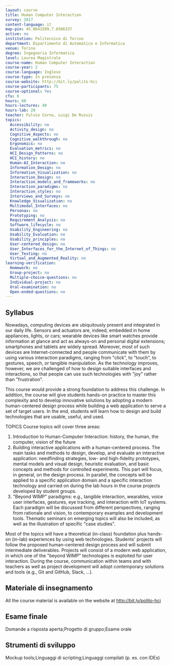 ```yaml
---
layout: course
title: Human Computer Interaction
survey: 2017
content-language: it
map-pin: 45.0643209,7.6586337
active: no
institution: Politecnico di Torino
department: Dipartimento di Automatica e Informatica
venue: Torino
degree: Ingegneria Informatica
level: Laurea Magistrale
course-name: Human Computer Interaction
course-year: 2
course-language: Inglese
course-type: In presenza
course-website: http://bit.ly/polito-hci
course-participants: 75
course-optional: Yes
cfu: 6
hours: 60
hours-lectures: 40
hours-lab: 20
teacher: Fulvio Corno, Luigi De Russis
topics: 
  Accessibility: no 
  Activity_design: no 
  Cognitive_Aspects: no 
  Cognitive_walkthrough: no 
  Ergonomics: no 
  Evaluation_metrics: no 
  HCI_Design_Patterns: no 
  HCI_history: no 
  Human-AI_Interaction: no 
  Information_Design: no 
  Information_Visualization: no 
  Interaction_Design: no 
  Interaction_models_and_frameworks: no 
  Interaction_paradigms: no 
  Interaction_styles: no 
  Interviews_and_Surveys: no 
  Knowledge_Visualization: no 
  Multimodal_Interfaces: no 
  Personas: no 
  Prototyping: no 
  Requirement_Analysis: no 
  Software_lifecycle: no 
  Usability_Engineering: no 
  Usability_Evaluation: no 
  Usability_principles: no 
  User-centered_design: no 
  User_Interfaces_for_the_Internet_of_Things: no 
  User_Testing: no 
  Virtual_and_Augmented_Reality: no 
learning-verification: 
  Homework: no 
  Group-project: no 
  Multiple-choice-questions: no 
  Individual-project: no 
  Oral-examination: no 
  Open-ended-questions: no 
---
```



## Syllabus 
Nowadays, computing devices are ubiquitously present and integrated in our daily life. Sensors and actuators are, indeed, embedded in home appliances, lights, or cars; wearable devices like smart watches provide information at glance and act as always-on and personal digital extensions; smartphones and tablets are widely spread. Moreover, most of such devices are Internet-connected and people communicate with them by using various interaction paradigms, ranging from "click", to "touch", to gestures, speech, or tangible manipulation. As the technology improves, however, we are challenged of how to design suitable interfaces and interactions, so that people can use such technologies with "joy" rather than "frustration".

This course would provide a strong foundation to address this challenge. In addition, the course will give students hands-on practice to master this complexity and to develop innovative solutions by adopting a modern human-centered design process while building a web application to serve a set of target users. In the end, students will learn how to design and build technologies that are usable, useful, and used.

TOPICS
Course topics will cover three areas:
1. Introduction to Human-Computer Interaction: history, the human, the computer, vision of the future
2. Building interactive applications with a human-centered process. The main tasks and methods to design, develop, and evaluate an interactive application: needfinding strategies, low- and high-fidelity prototypes, mental models and visual design, heuristic evaluation, and basic concepts and methods for controlled experiments. This part will focus, in general, on the design process. In parallel, the concepts will be applied to a specific application domain and a specific interaction technology and carried on during the lab hours in the course projects developed by student groups.
3. "Beyond WIMP" paradigms: e.g., tangible interaction, wearables, voice user interfaces, gestures, eye tracking, and interaction with IoT systems. Each paradigm will be discussed from different perspectives, ranging from rationale and vision, to contemporary examples and development tools. Thematic seminars on emerging topics will also be included, as well as the illustration of specific "case studies".

Most of the topics will have a theoretical (in-class) foundation plus hands-on (in-lab) experiences by using web technologies. Students' projects will follow the proposed human-centered design process and will submit intermediate deliverables. Projects will consist of a modern web application, in which one of the "beyond WIMP" technologies is exploited for user interaction.
During the course, communication within teams and with teachers as well as project development will adopt contemporary solutions and tools (e.g., Git and GitHub, Slack, …).

## Materiale di insegnamento 
All the course material is available on the website at http://bit.ly/polito-hci

## Esame finale 
Domande a risposta aperta;Progetto di gruppo;Esame orale

## Strumenti di sviluppo 
Mockup tools;Linguaggi di scripting;Linguaggi compilati (p. es. con IDEs)

